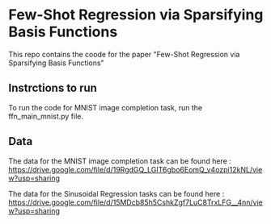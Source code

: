 # Few-Shot Regression via Sparsifying Basis Functions

This repo contains the coode for the paper "Few-Shot Regression via Sparsifying Basis Functions"

## Instrctions to run

To run the code for MNIST image completion task, run the ffn_main_mnist.py file.

## Data

The data for the MNIST image completion task can be found here : https://drive.google.com/file/d/19RgdGQ_LGIT6gbo6EomQ_v4ozpi12kNL/view?usp=sharing

The data for the Sinusoidal Regression tasks can be found here : https://drive.google.com/file/d/15MDcb85h5CshkZgf7LuC8TrxLFG__4nn/view?usp=sharing